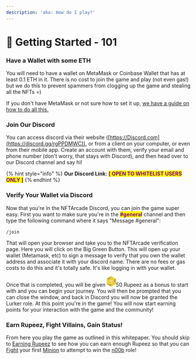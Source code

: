 ```yaml
---
description: 'aka: How do I play?'
---
```


# 🧠 Getting Started - 101

### Have a Wallet with some ETH

You will need to have a wallet on MetaMask or Coinbase Wallet that has at least 0.1 ETH in it. There is no cost to join the game and play (not even gas!) but we do this to prevent spammers from clogging up the game and stealing all the NFTs =)

If you don't have MetaMask or not sure how to set it up, [we have a guide on how to do all this.](../techy-stuff/installing-and-setting-up-metamask.md)

### Join Our Discord

You can access discord via their website ([https://Discord.com](https://discord.gg/rgPPDMWC)), or from a client on your computer, or even from their mobile app. Create an account with them, verify your email and phone number (don't worry, that stays with Discord), and then head over to our Discord channel and say hi!



{% hint style="info" %}
**Our Discord Link:** <mark style="color:purple;">**\[ OPEN TO WHITELIST USERS ONLY ]**</mark>
{% endhint %}



### Verify Your Wallet via Discord

Now that you're in the NFTArcade Discord, you can join the game super easy. First you want to make sure you're in the <mark style="color:purple;">**#general**</mark> channel and then type the following command where it says "Message #general":

```
/join
```

That will open your browser and take you to the NFTArcade verification page. Here you will click on the Big Green Button. This will open up your wallet (Metamask, etc) to sign a message to verify that you own the wallet address and associate it with your discord name. There are no fees or gas costs to do this and it's totally safe. It's like logging in with your wallet.

Once that is completed, you will be given <img src="../.gitbook/assets/Rupeez-small (2).png" alt="" data-size="line">50 Rupeez as a bonus to start with and you can begin your journey. You will then be prompted that you can close the window, and back in Discord you will now be granted the Lurker role. At this point you're in the game! You will now start earning points for your interaction with the game and the community!

### Earn Rupeez, Fight Villains, Gain Status!

From here you play the game as outlined in this whitepaper. You should skip to [Earning Rupeez](earning-points/) to see how you can earn enough Rupeez so that you can [Fight](fighting.md) your first [Minion](../tokens/villains/minion.md) to attempt to win the [n00b](../tokens/heroes/n00b.md) role!

